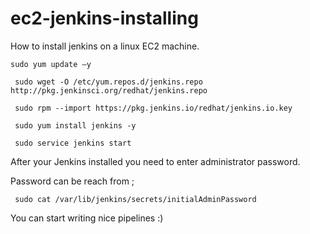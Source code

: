 # ec2-jenkins-installing
How to install jenkins on a linux EC2 machine. 


`sudo yum update –y`

` sudo wget -O /etc/yum.repos.d/jenkins.repo http://pkg.jenkinsci.org/redhat/jenkins.repo`

` sudo rpm --import https://pkg.jenkins.io/redhat/jenkins.io.key`

` sudo yum install jenkins -y`

` sudo service jenkins start`

After your Jenkins installed you need to enter administrator password. 

Password can be reach from ; 

` sudo cat /var/lib/jenkins/secrets/initialAdminPassword`

You can start writing nice pipelines :)
